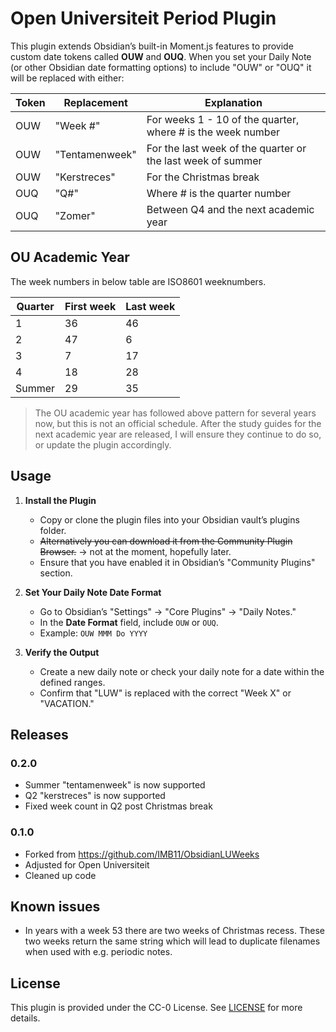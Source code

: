 # Open Universiteit Period Plugin

This plugin extends Obsidian’s built-in Moment.js features to provide custom date tokens called **OUW** and **OUQ**. When you set your Daily Note (or other Obsidian date formatting options) to include "OUW" or "OUQ" it will be replaced with either:

| Token | Replacement    | Explanation                                                 |
|-------|----------------|-------------------------------------------------------------|
| OUW   | "Week #"       | For weeks 1 - 10 of the quarter, where # is the week number |
| OUW   | "Tentamenweek" | For the last week of the quarter or the last week of summer |
| OUW   | "Kerstreces"   | For the Christmas break                                     |
| OUQ   | "Q#"           | Where # is the quarter number                               |
| OUQ   | "Zomer"        | Between Q4 and the next academic year                       | 

## OU Academic Year
The week numbers in below table are ISO8601 weeknumbers. 

| Quarter | First week | Last week |
|---------|------------|-----------|
| 1       | 36         | 46        |
| 2       | 47         |  6        |
| 3       |  7         | 17        | 
| 4       | 18         | 28        |
| Summer  | 29         | 35        |

> The OU academic year has followed above pattern for several years now, but this is not an official schedule. After the study guides for the next academic year are released, I will ensure they continue to do so, or update the plugin accordingly.
## Usage

1. **Install the Plugin**  
   - Copy or clone the plugin files into your Obsidian vault’s plugins folder.  
   - ~~Alternatively you can download it from the Community Plugin Browser.~~ -> not at the moment, hopefully later.
   - Ensure that you have enabled it in Obsidian’s "Community Plugins" section.

2. **Set Your Daily Note Date Format**  
   - Go to Obsidian’s "Settings" → "Core Plugins" → "Daily Notes."  
   - In the **Date Format** field, include `OUW` or `OUQ`.  
   - Example: `OUW MMM Do YYYY`

3. **Verify the Output**  
   - Create a new daily note or check your daily note for a date within the defined ranges.  
   - Confirm that "LUW" is replaced with the correct "Week X" or "VACATION."

## Releases
### 0.2.0
- Summer "tentamenweek" is now supported
- Q2 "kerstreces" is now supported
- Fixed week count in Q2 post Christmas break

### 0.1.0
- Forked from https://github.com/IMB11/ObsidianLUWeeks
- Adjusted for Open Universiteit
- Cleaned up code

## Known issues
- In years with a week 53 there are two weeks of Christmas recess. These two weeks return the same string which will lead to duplicate filenames when used with e.g. periodic notes.

## License

This plugin is provided under the CC-0 License. See [LICENSE](./LICENSE) for more details.
